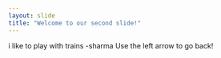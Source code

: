 ```yaml
---
layout: slide
title: "Welcome to our second slide!"
---
```

i like to play with trains -sharma
Use the left arrow to go back!
